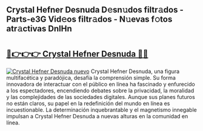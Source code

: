 ## Crystal Hefner Desnuda D𝚎sn𝚞dos filtr𝚊dos - Parts-e3G Vid𝚎os filtr𝚊dos - N𝚞evas f𝚘tos atr𝚊ctivas DnlHn

# <h2><a href="http://mb0ef0.tromn.icu/?c=Crystal+Hefner+Desnuda">🔗👉👉👉 Crystal Hefner Desnuda 🔗🔗</a></h2>

[![Crystal Hefner Desnuda nuevo](https://i.imgur.com/pEAQMta.gif)](http://mb0ef0.tromn.icu/?c=Crystal+Hefner+Desnuda)
Crystal Hefner Desnuda, una figura multifacética y paradójica, desafía la comprensión simple. Su forma innovadora de interactuar con el público en línea ha fascinado y enfurecido a los espectadores, encendiendo debates sobre la privacidad, la moralidad y las complejidades de las sociedades digitales. Aunque sus planes futuros no están claros, su papel en la redefinición del mundo en línea es incuestionable. La determinación inquebrantable y el magnetismo innegable impulsan a Crystal Hefner Desnuda a nuevas alturas en la comunidad en línea.
